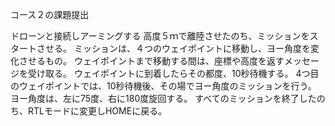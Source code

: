 コース２の課題提出

ドローンと接続しアーミングする
高度５ｍで離陸させたのち、ミッションをスタートさせる。
ミッションは、４つのウェイポイントに移動し、ヨー角度を変化させるもの。
ウェイポイントまで移動する間は、座標や高度を返すメッセージを受け取る。
ウェイポイントに到着したらその都度、10秒待機する。
4つ目のウェイポイントでは、10秒待機後、その場でヨー角度のミッションを行う。
ヨー角度は、左に75度、右に180度旋回する。
すべてのミッションを終了したのち、RTLモードに変更しHOMEに戻る。
